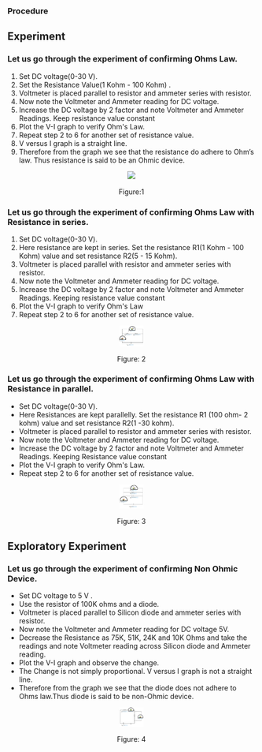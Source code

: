 ### Procedure
## Experiment

### Let us go through the experiment of confirming Ohms Law.
1.  Set DC voltage(0-30 V).
2.  Set the Resistance Value(1 Kohm - 100 Kohm) .
3.  Voltmeter is placed parallel to resistor and ammeter series with resistor.
4.  Now note the Voltmeter and Ammeter reading for DC voltage.
5.  Increase the DC voltage by 2 factor and note Voltmeter and Ammeter Readings. Keep resistance value constant
6.  Plot the V-I graph to verify Ohm's Law.
7.  Repeat step 2 to 6 for another set of resistance value.
8. V versus I graph is a straight line.
9. Therefore from the graph we see that the resistance do adhere to Ohm’s law. Thus resistance is said to be an Ohmic device.

<div align="center">
<img src="images/ohmslw_pr.png" width="10%">
<p>Figure:1</p>
</div>

### Let us go through the experiment of confirming Ohms Law with Resistance in series.
1. Set DC voltage(0-30 V).
2. Here resistance are kept in series. Set the resistance R1(1 Kohm - 100 Kohm) value and set resistance R2(5 - 15 Kohm).
3. Voltmeter is placed parallel with resistor and ammeter series with resistor.
4. Now note the Voltmeter and Ammeter reading for DC voltage.
5. Increase the DC voltage by 2 factor and note Voltmeter and Ammeter Readings. Keeping resistance value constant
6. Plot the V-I graph to verify Ohm's Law
7. Repeat step 2 to 6 for another set of resistance value.

<div align="center">
<img src="images/ohmssrs_pr.png" width="10%">
<p>Figure: 2</p>
</div>

### Let us go through the experiment of confirming Ohms Law with Resistance in parallel.
- Set DC voltage(0-30 V).
- Here Resistances are kept parallelly. Set the resistance R1 (100 ohm- 2 kohm) value and set resistance R2(1 -30 kohm).
- Voltmeter is placed parallel to resistor and ammeter series with resistor.
- Now note the Voltmeter and Ammeter reading for DC voltage.
- Increase the DC voltage by 2 factor and note Voltmeter and Ammeter Readings. Keeping Resistance value constant
- Plot the V-I graph to verify Ohm's Law.
- Repeat step 2 to 6 for another set of resistance value.

<div align="center">
<img src="images/ohmsprl_pr.png" width="10%">
<p>Figure: 3</p>
</div>

## Exploratory Experiment

### Let us go through the experiment of confirming Non Ohmic Device.
- Set DC voltage to 5 V .
- Use the resistor of 100K ohms and a diode.
- Voltmeter is placed parallel to Silicon diode and ammeter series with resistor.
- Now note the Voltmeter and Ammeter reading for DC voltage 5V.
- Decrease the Resistance as 75K, 51K, 24K and 10K Ohms and take the readings and note Voltmeter reading across Silicon diode and Ammeter reading.
- Plot the V-I graph and observe the change.
- The Change is not simply proportional. V versus I graph is not a straight line.
- Therefore from the graph we see that the diode does not adhere to Ohms law.Thus diode is said to be non-Ohmic device.

<div align="center">
<img src="images/ohmsnhm_pr.png" width="10%">
<p>Figure: 4</p>
</div>
